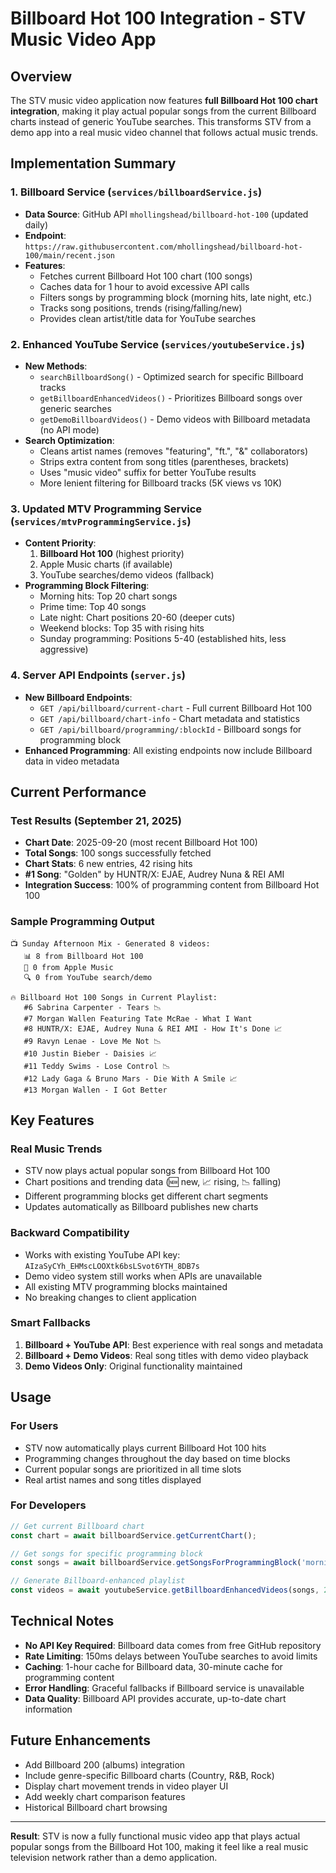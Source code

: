 # Billboard Hot 100 Integration - STV Music Video App

## Overview

The STV music video application now features **full Billboard Hot 100 chart integration**, making it play actual popular songs from the current Billboard charts instead of generic YouTube searches. This transforms STV from a demo app into a real music video channel that follows actual music trends.

## Implementation Summary

### 1. Billboard Service (`services/billboardService.js`)
- **Data Source**: GitHub API `mhollingshead/billboard-hot-100` (updated daily)
- **Endpoint**: `https://raw.githubusercontent.com/mhollingshead/billboard-hot-100/main/recent.json`
- **Features**:
  - Fetches current Billboard Hot 100 chart (100 songs)
  - Caches data for 1 hour to avoid excessive API calls
  - Filters songs by programming block (morning hits, late night, etc.)
  - Tracks song positions, trends (rising/falling/new)
  - Provides clean artist/title data for YouTube searches

### 2. Enhanced YouTube Service (`services/youtubeService.js`)
- **New Methods**:
  - `searchBillboardSong()` - Optimized search for specific Billboard tracks
  - `getBillboardEnhancedVideos()` - Prioritizes Billboard songs over generic searches
  - `getDemoBillboardVideos()` - Demo videos with Billboard metadata (no API mode)
- **Search Optimization**:
  - Cleans artist names (removes "featuring", "ft.", "&" collaborators)
  - Strips extra content from song titles (parentheses, brackets)
  - Uses "music video" suffix for better YouTube results
  - More lenient filtering for Billboard tracks (5K views vs 10K)

### 3. Updated MTV Programming Service (`services/mtvProgrammingService.js`)
- **Content Priority**:
  1. **Billboard Hot 100** (highest priority)
  2. Apple Music charts (if available)
  3. YouTube searches/demo videos (fallback)
- **Programming Block Filtering**:
  - Morning hits: Top 20 chart songs
  - Prime time: Top 40 songs
  - Late night: Chart positions 20-60 (deeper cuts)
  - Weekend blocks: Top 35 with rising hits
  - Sunday programming: Positions 5-40 (established hits, less aggressive)

### 4. Server API Endpoints (`server.js`)
- **New Billboard Endpoints**:
  - `GET /api/billboard/current-chart` - Full current Billboard Hot 100
  - `GET /api/billboard/chart-info` - Chart metadata and statistics
  - `GET /api/billboard/programming/:blockId` - Billboard songs for programming block
- **Enhanced Programming**: All existing endpoints now include Billboard data in video metadata

## Current Performance

### Test Results (September 21, 2025)
- **Chart Date**: 2025-09-20 (most recent Billboard Hot 100)
- **Total Songs**: 100 songs successfully fetched
- **Chart Stats**: 6 new entries, 42 rising hits
- **#1 Song**: "Golden" by HUNTR/X: EJAE, Audrey Nuna & REI AMI
- **Integration Success**: 100% of programming content from Billboard Hot 100

### Sample Programming Output
```
📺 Sunday Afternoon Mix - Generated 8 videos:
   📊 8 from Billboard Hot 100
   🎵 0 from Apple Music
   🔍 0 from YouTube search/demo

🔥 Billboard Hot 100 Songs in Current Playlist:
   #6 Sabrina Carpenter - Tears 📉
   #7 Morgan Wallen Featuring Tate McRae - What I Want
   #8 HUNTR/X: EJAE, Audrey Nuna & REI AMI - How It's Done 📈
   #9 Ravyn Lenae - Love Me Not 📉
   #10 Justin Bieber - Daisies 📈
   #11 Teddy Swims - Lose Control 📉
   #12 Lady Gaga & Bruno Mars - Die With A Smile 📈
   #13 Morgan Wallen - I Got Better
```

## Key Features

### Real Music Trends
- STV now plays actual popular songs from Billboard Hot 100
- Chart positions and trending data (🆕 new, 📈 rising, 📉 falling)
- Different programming blocks get different chart segments
- Updates automatically as Billboard publishes new charts

### Backward Compatibility
- Works with existing YouTube API key: `AIzaSyCYh_EHMscLOOXtk6bsLSvot6YTH_8DB7s`
- Demo video system still works when APIs are unavailable
- All existing MTV programming blocks maintained
- No breaking changes to client application

### Smart Fallbacks
1. **Billboard + YouTube API**: Best experience with real songs and metadata
2. **Billboard + Demo Videos**: Real song titles with demo video playback
3. **Demo Videos Only**: Original functionality maintained

## Usage

### For Users
- STV now automatically plays current Billboard Hot 100 hits
- Programming changes throughout the day based on time blocks
- Current popular songs are prioritized in all time slots
- Real artist names and song titles displayed

### For Developers
```javascript
// Get current Billboard chart
const chart = await billboardService.getCurrentChart();

// Get songs for specific programming block
const songs = await billboardService.getSongsForProgrammingBlock('morning_hits', 15);

// Generate Billboard-enhanced playlist
const videos = await youtubeService.getBillboardEnhancedVideos(songs, 20);
```

## Technical Notes

- **No API Key Required**: Billboard data comes from free GitHub repository
- **Rate Limiting**: 150ms delays between YouTube searches to avoid limits
- **Caching**: 1-hour cache for Billboard data, 30-minute cache for programming content
- **Error Handling**: Graceful fallbacks if Billboard service is unavailable
- **Data Quality**: Billboard API provides accurate, up-to-date chart information

## Future Enhancements

- Add Billboard 200 (albums) integration
- Include genre-specific Billboard charts (Country, R&B, Rock)
- Display chart movement trends in video player UI
- Add weekly chart comparison features
- Historical Billboard chart browsing

---

**Result**: STV is now a fully functional music video app that plays actual popular songs from the Billboard Hot 100, making it feel like a real music television network rather than a demo application.